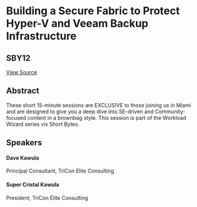 # Building a Secure Fabric to Protect Hyper-V and Veeam Backup Infrastructure
## SBY12
[View Source](https://connect.veeam.com/flow/veeam/veeamon2023/attendeeportal/page/sessioncatalog/session/1684284267953001Xilc)

## Abstract
These short 15-minute sessions are EXCLUSIVE to those joining us in Miami and are designed to give you a deep dive into SE-driven and Community-focused content in a brownbag style. This session is part of the Workload Wizard series vis Short Bytes. 


## Speakers
#### Dave Kawula
Principal Consultant, TriCon Elite Consulting
#### Super Cristal Kawula
President, TriCon Élite Consulting
